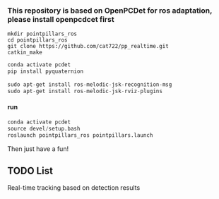 ### This repository is based on OpenPCDet for ros adaptation, please install openpcdcet first

```
mkdir pointpillars_ros
cd pointpillars_ros
git clone https://github.com/cat722/pp_realtime.git
catkin_make
```

```python
conda activate pcdet
pip install pyquaternion
 
sudo apt-get install ros-melodic-jsk-recognition-msg
sudo apt-get install ros-melodic-jsk-rviz-plugins
```


#### run
```python
conda activate pcdet
source devel/setup.bash
roslaunch pointpillars_ros pointpillars.launch
```
Then just have a fun!

## TODO List
Real-time tracking based on detection results
